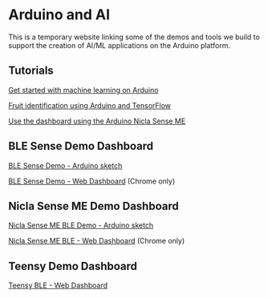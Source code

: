 # Arduino and AI

This is a temporary website linking some of the demos and tools we build to support the creation of AI/ML applications on the Arduino platform.


## Tutorials

[Get started with machine learning on Arduino](https://blog.arduino.cc/2019/10/15/get-started-with-machine-learning-on-arduino/)

[Fruit identification using Arduino and TensorFlow](https://blog.arduino.cc/2019/11/07/fruit-identification-using-arduino-and-tensorflow/)

[Use the dashboard using the Arduino Nicla Sense ME](http://docs.arduino.cc/tutorials/nicla-sense-me/web-ble-dashboard)

## BLE Sense Demo Dashboard

[BLE Sense Demo - Arduino sketch](https://create.arduino.cc/editor/dpajak/e4128780-d76d-438f-97a4-541740cb0473/preview)

[BLE Sense Demo - Web Dashboard](https://arduino.github.io/ArduinoAI/BLESense-test-dashboard) (Chrome only)

## Nicla Sense ME Demo Dashboard

[Nicla Sense ME BLE Demo - Arduino sketch](https://create.arduino.cc/editor/FT-CONTENT/333e2e07-ecc4-414c-bf08-005b611ddd75/preview)

[Nicla Sense ME BLE - Web Dashboard](https://arduino.github.io/ArduinoAI/NiclaSenseME-dashboard) (Chrome only)

## Teensy Demo Dashboard

[Teensy BLE - Web Dashboard](https://mjs513.github.io/blob/main/index.html)
